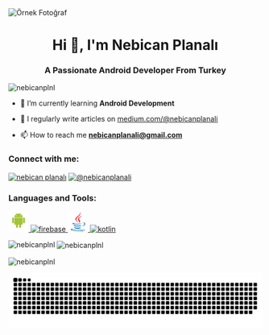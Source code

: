 <img src="https://wayspire.in/wp-content/uploads/2022/11/Android-App-Development-1.jpg" alt="Örnek Fotoğraf" width="3000" height="500" />

<h1 align="center">Hi 👋, I'm Nebican Planalı</h1>
<h3 align="center">A Passionate Android Developer From Turkey</h3>

<p align="left"> <img src="https://komarev.com/ghpvc/?username=nebicanplnl&label=Profile%20views&color=0e75b6&style=flat" alt="nebicanplnl" /> </p>

- 🌱 I’m currently learning **Android Development**

- 📝 I regularly write articles on [medium.com/@nebicanplanali](medium.com/@nebicanplanali)

- 📫 How to reach me **nebicanplanali@gmail.com**

<h3 align="left">Connect with me:</h3>
<p align="left">
<a href="https://linkedin.com/in/nebican planalı" target="blank"><img align="center" src="https://raw.githubusercontent.com/rahuldkjain/github-profile-readme-generator/master/src/images/icons/Social/linked-in-alt.svg" alt="nebican planalı" height="30" width="40" /></a>
<a href="https://medium.com/@nebicanplanali" target="blank"><img align="center" src="https://raw.githubusercontent.com/rahuldkjain/github-profile-readme-generator/master/src/images/icons/Social/medium.svg" alt="@nebicanplanali" height="30" width="40" /></a>
</p>

<h3 align="left">Languages and Tools:</h3>
<p align="left"> <a href="https://developer.android.com" target="_blank" rel="noreferrer"> <img src="https://raw.githubusercontent.com/devicons/devicon/master/icons/android/android-original-wordmark.svg" alt="android" width="40" height="40"/> </a> <a href="https://firebase.google.com/" target="_blank" rel="noreferrer"> <img src="https://www.vectorlogo.zone/logos/firebase/firebase-icon.svg" alt="firebase" width="40" height="40"/> </a> <a href="https://www.java.com" target="_blank" rel="noreferrer"> <img src="https://raw.githubusercontent.com/devicons/devicon/master/icons/java/java-original.svg" alt="java" width="40" height="40"/> </a> <a href="https://kotlinlang.org" target="_blank" rel="noreferrer"> <img src="https://www.vectorlogo.zone/logos/kotlinlang/kotlinlang-icon.svg" alt="kotlin" width="40" height="40"/> </a> </p>

<p><img align="left" src="https://github-readme-stats.vercel.app/api/top-langs?username=nebicanplnl&show_icons=true&locale=en&layout=compact" alt="nebicanplnl" /></p>

<p>&nbsp;<img align="center" src="https://github-readme-stats.vercel.app/api?username=nebicanplnl&show_icons=true&locale=en" alt="nebicanplnl" /></p>

<p><img align="center" src="https://github-readme-streak-stats.herokuapp.com/?user=nebicanplnl&" alt="nebicanplnl" /></p>


<picture>
  <source media="(prefers-color-scheme: dark)" srcset="https://raw.githubusercontent.com/Nebicanplnl/Nebicanplnl/output/github-contribution-grid-snake-dark.svg">
  <source media="(prefers-color-scheme: light)" srcset="https://raw.githubusercontent.com/Nebicanplnl/Nebicanplnl/output/github-contribution-grid-snake.svg">
  <img alt="github contribution grid snake animation" src="https://raw.githubusercontent.com/Nebicanplnl/Nebicanplnl/output/github-contribution-grid-snake.svg">
</picture>
